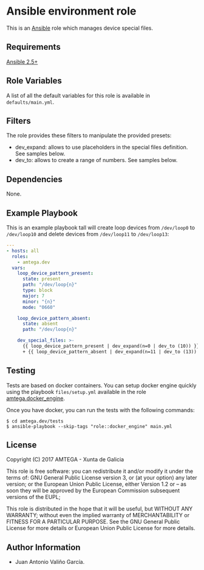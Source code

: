 # Ansible environment role

This is an [Ansible](http://www.ansible.com) role which manages device special files.

## Requirements

[Ansible 2.5+](http://docs.ansible.com/ansible/latest/intro_installation.html)

## Role Variables

A list of all the default variables for this role is available in `defaults/main.yml`.

## Filters

The role provides these filters to manipulate the provided presets:

- dev_expand: allows to use placeholders in the special files definition. See samples below.
- dev_to: allows to create a range of numbers. See samples below.

## Dependencies

None.

## Example Playbook

This is an example playbook tall will create loop devices from `/dev/loop0` to `/dev/loop10` and delete devices from `/dev/loop11` to `/dev/loop13`:

```yaml
---
- hosts: all
  roles:
    - amtega.dev
  vars:
    loop_device_pattern_present:
      state: present
      path: "/dev/loop{n}"
      type: block
      major: 7
      minor: "{n}"
      mode: "0660"

    loop_device_pattern_absent:
      state: absent
      path: "/dev/loop{n}"

    dev_special_files: >-
      {{ loop_device_pattern_present | dev_expand(n=0 | dev_to (10)) }}
      + {{ loop_device_pattern_absent | dev_expand(n=11 | dev_to (13)) }}
```

## Testing

Tests are based on docker containers. You can setup docker engine quickly using the playbook `files/setup.yml` available in the role [amtega.docker_engine](https://galaxy.ansible.com/amtega/docker_engine).

Once you have docker, you can run the tests with the following commands:

```shell
$ cd amtega.dev/tests
$ ansible-playbook --skip-tags "role::docker_engine" main.yml
```

## License

Copyright (C) 2017 AMTEGA - Xunta de Galicia

This role is free software: you can redistribute it and/or modify
it under the terms of:
GNU General Public License version 3, or (at your option) any later version;
or the European Union Public License, either Version 1.2 or – as soon
they will be approved by the European Commission ­subsequent versions of
the EUPL;

This role is distributed in the hope that it will be useful,
but WITHOUT ANY WARRANTY; without even the implied warranty of
MERCHANTABILITY or FITNESS FOR A PARTICULAR PURPOSE.  See the
GNU General Public License for more details or European Union Public License for more details.

## Author Information

- Juan Antonio Valiño García.
